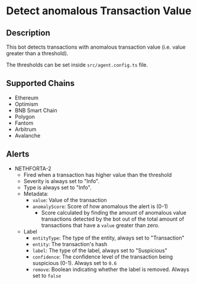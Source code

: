 # Detect anomalous Transaction Value

## Description

This bot detects transactions with anomalous transaction value (i.e. value greater than a threshold).

The thresholds can be set inside `src/agent.config.ts` file.

## Supported Chains

- Ethereum
- Optimism
- BNB Smart Chain
- Polygon
- Fantom
- Arbitrum
- Avalanche

## Alerts

- NETHFORTA-2
  - Fired when a transaction has higher value than the threshold
  - Severity is always set to "Info".
  - Type is always set to "Info".
  - Metadata:
    - `value`: Value of the transaction
    - `anomalyScore`: Score of how anomalous the alert is (0-1)
      - Score calculated by finding the amount of anomalous value transactions detected by the bot out of the total amount of transactions that have a `value` greater than zero.
  - Label
    - `entityType`: The type of the entity, always set to "Transaction"
    - `entity`: The transaction's hash
    - `label`: The type of the label, always set to "Suspicious"
    - `confidence`: The confidence level of the transaction being suspicious (0-1). Always set to `0.6`
    - `remove`: Boolean indicating whether the label is removed. Always set to `false`
